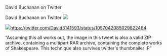 Dаvіd Вucһаnаn on Twitter

Dаvіd Вucһаnаn on Twitter
![](../_resources/72c337f2627d5fd5bf87282668e772f2.png)

![](../_resources/eb747a1bc5eb2314b4a02b00acbf5e3e.png)https://twitter.com/David3141593/status/1057042085029822464

“Assuming this all works out, the image in this tweet is also a valid ZIP archive, containing a multipart RAR archive, containing the complete works of Shakespeare. This technique also survives twitter's thumbnailer :P”